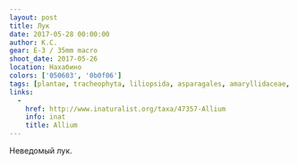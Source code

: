 ```yaml
---
layout: post
title: Лук
date: 2017-05-28 00:00:00
author: К.С.
gear: E-3 / 35mm macro
shoot_date: 2017-05-26
location: Нахабино
colors: ['050603', '0b0f06']
tags: [plantae, tracheophyta, liliopsida, asparagales, amaryllidaceae, allium]
links:
  -
    href: http://www.inaturalist.org/taxa/47357-Allium
    info: inat
    title: Allium
---
```

Неведомый лук.
